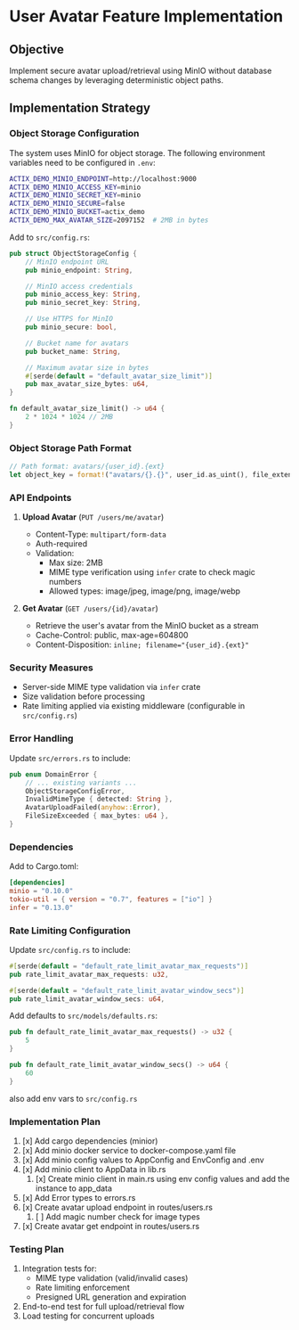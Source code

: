 # User Avatar Feature Implementation

## Objective

Implement secure avatar upload/retrieval using MinIO without database schema changes by leveraging deterministic object paths.

## Implementation Strategy

### Object Storage Configuration

The system uses MinIO for object storage. The following environment variables need to be configured in `.env`:

```bash
ACTIX_DEMO_MINIO_ENDPOINT=http://localhost:9000
ACTIX_DEMO_MINIO_ACCESS_KEY=minio
ACTIX_DEMO_MINIO_SECRET_KEY=minio
ACTIX_DEMO_MINIO_SECURE=false
ACTIX_DEMO_MINIO_BUCKET=actix_demo
ACTIX_DEMO_MAX_AVATAR_SIZE=2097152  # 2MB in bytes
```

Add to `src/config.rs`:

```rust
pub struct ObjectStorageConfig {
    // MinIO endpoint URL
    pub minio_endpoint: String,

    // MinIO access credentials
    pub minio_access_key: String,
    pub minio_secret_key: String,

    // Use HTTPS for MinIO
    pub minio_secure: bool,

    // Bucket name for avatars
    pub bucket_name: String,

    // Maximum avatar size in bytes
    #[serde(default = "default_avatar_size_limit")]
    pub max_avatar_size_bytes: u64,
}

fn default_avatar_size_limit() -> u64 {
    2 * 1024 * 1024 // 2MB
}
```

### Object Storage Path Format

```rust
// Path format: avatars/{user_id}.{ext}
let object_key = format!("avatars/{}.{}", user_id.as_uint(), file_extension);
```

### API Endpoints

1. **Upload Avatar** (`PUT /users/me/avatar`)

   - Content-Type: `multipart/form-data`
   - Auth-required
   - Validation:
     - Max size: 2MB
     - MIME type verification using `infer` crate to check magic numbers
     - Allowed types: image/jpeg, image/png, image/webp

2. **Get Avatar** (`GET /users/{id}/avatar`)
   - Retrieve the user's avatar from the MinIO bucket as a stream
   - Cache-Control: public, max-age=604800
   - Content-Disposition: `inline; filename="{user_id}.{ext}"`

### Security Measures

- Server-side MIME type validation via `infer` crate
- Size validation before processing
- Rate limiting applied via existing middleware (configurable in `src/config.rs`)

### Error Handling

Update `src/errors.rs` to include:

```rust
pub enum DomainError {
    // ... existing variants ...
    ObjectStorageConfigError,
    InvalidMimeType { detected: String },
    AvatarUploadFailed(anyhow::Error),
    FileSizeExceeded { max_bytes: u64 },
}
```

### Dependencies

Add to Cargo.toml:

```toml
[dependencies]
minio = "0.10.0"
tokio-util = { version = "0.7", features = ["io"] }
infer = "0.13.0"
```

### Rate Limiting Configuration

Update `src/config.rs` to include:

```rust
#[serde(default = "default_rate_limit_avatar_max_requests")]
pub rate_limit_avatar_max_requests: u32,

#[serde(default = "default_rate_limit_avatar_window_secs")]
pub rate_limit_avatar_window_secs: u64,
```

Add defaults to `src/models/defaults.rs`:

```rust
pub fn default_rate_limit_avatar_max_requests() -> u32 {
    5
}

pub fn default_rate_limit_avatar_window_secs() -> u64 {
    60
}
```

also add env vars to `src/config.rs`

### Implementation Plan

1. [x] Add cargo dependencies (minior)
2. [x] Add minio docker service to docker-compose.yaml file
3. [x] Add minio config values to AppConfig and EnvConfig and .env
4. [x] Add minio client to AppData in lib.rs
   1. [x] Create minio client in main.rs using env config values and add the instance to app_data
5. [x] Add Error types to errors.rs
6. [x] Create avatar upload endpoint in routes/users.rs
   1. [ ] Add magic number check for image types
7. [x] Create avatar get endpoint in routes/users.rs

### Testing Plan

1. Integration tests for:
   - MIME type validation (valid/invalid cases)
   - Rate limiting enforcement
   - Presigned URL generation and expiration
2. End-to-end test for full upload/retrieval flow
3. Load testing for concurrent uploads
